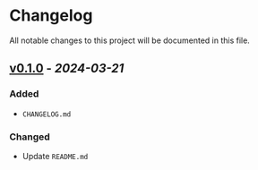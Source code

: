 # Changelog

All notable changes to this project will be documented in this file.

## [v0.1.0] - _2024-03-21_

### Added

- `CHANGELOG.md`

### Changed

- Update `README.md`

[v0.1.0]: https://github.com/trmphx/git-flow-workflow/releases/tag/v0.1.0
